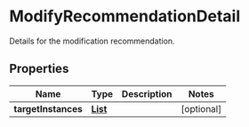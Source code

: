 

# ModifyRecommendationDetail

Details for the modification recommendation.

## Properties

| Name | Type | Description | Notes |
|------------ | ------------- | ------------- | -------------|
|**targetInstances** | [**List**](List.md) |  |  [optional] |



